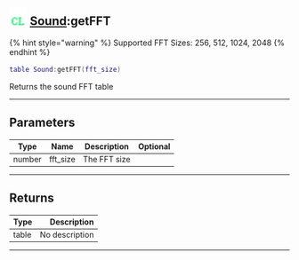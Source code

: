 ## <img src="../../.gitbook/assets/client.png" width="32" height="32" /> [Sound](../sound/README.md):getFFT

{% hint style="warning" %} Supported FFT Sizes: 256, 512, 1024, 2048 {% endhint %}


```lua
table Sound:getFFT(fft_size)
```

Returns the sound FFT table<br>

-----------------
## Parameters

| Type   | Name | Description | Optional |
| ------ | ---- | ----------- | -------: |
| number | fft_size | The FFT size |  |

-----------------
## Returns

| Type   | Description |
| ------ | ----------: |
| table | No description |


--------